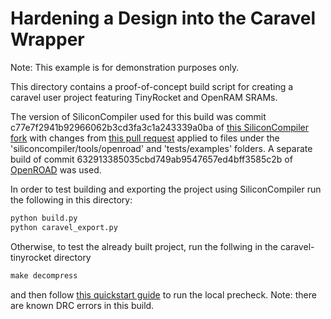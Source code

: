 # Hardening a Design into the Caravel Wrapper

Note: This example is for demonstration purposes only.

This directory contains a proof-of-concept build script for creating a caravel user project featuring TinyRocket and OpenRAM SRAMs. 

The version of SiliconCompiler used for this build was commit c77e7f2941b92966062b3cd3fa3c1a243339a0ba of [this SiliconCompiler fork](https://github.com/zephray/siliconcompiler/tree/sky130hs) with changes from [this pull request](https://github.com/siliconcompiler/siliconcompiler/pull/1106/files) applied to files under the 'siliconcompiler/tools/openroad' and 'tests/examples' folders. A separate build of commit 632913385035cbd749ab9547657ed4bff3585c2b of [OpenROAD](https://github.com/The-OpenROAD-Project) was used. 

In order to test building and exporting the project using SiliconCompiler run the following in this directory:

```python
python build.py
python caravel_export.py
```

Otherwise, to test the already built project, run the follwing in the caravel-tinyrocket directory

```python
make decompress
```

and then follow [this quickstart guide](https://github.com/jessimd/caravel-ml-accel/blob/main/docs/source/quickstart.rst) to run the local precheck. Note: there are known DRC errors in this build.

